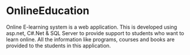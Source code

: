 # OnlineEducation
Online E-learning system is a web application. This is developed using asp.net, C#.Net &amp; SQL Server to provide support to students who want to learn online. All the information like programs, courses and books are provided to the students in this application.
